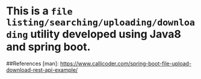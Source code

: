 # This is a `file listing/searching/uploading/downloading` utility developed using Java8 and spring boot.

##References
[man]: https://www.callicoder.com/spring-boot-file-upload-download-rest-api-example/
    
